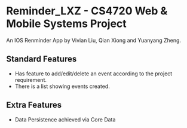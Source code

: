# Reminder_LXZ - CS4720 Web & Mobile Systems Project
An IOS Renminder App by Vivian Liu, Qian Xiong and Yuanyang Zheng.

## Standard Features
- Has feature to add/edit/delete an event according to the project requirement.
- There is a list showing events created.

## Extra Features
- Data Persistence achieved via Core Data
